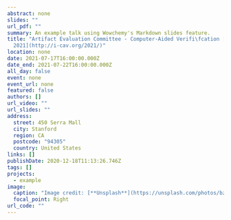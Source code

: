 ```yaml
---
abstract: none
slides: ""
url_pdf: ""
summary: An example talk using Wowchemy's Markdown slides feature.
title: "Artifact Evaluation Committee - Computer-Aided Verifi\fcation [CAV
  2021](http://i-cav.org/2021/)"
location: none
date: 2021-07-17T16:00:00.000Z
date_end: 2021-07-22T16:00:00.000Z
all_day: false
event: none
event_url: none
featured: false
authors: []
url_video: ""
url_slides: ""
address:
  street: 450 Serra Mall
  city: Stanford
  region: CA
  postcode: "94305"
  country: United States
links: []
publishDate: 2020-12-18T11:13:26.746Z
tags: []
projects:
  - example
image:
  caption: "Image credit: [**Unsplash**](https://unsplash.com/photos/bzdhc5b3Bxs)"
  focal_point: Right
url_code: ""
---
```



